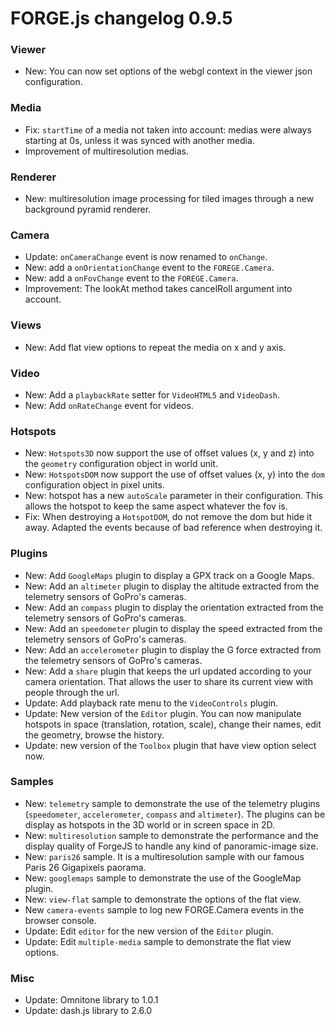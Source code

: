 # FORGE.js changelog 0.9.5

### Viewer

- New: You can now set options of the webgl context in the viewer json configuration.

### Media

- Fix: `startTime` of a media not taken into account: medias were always starting at 0s, unless it was synced with another media.
- Improvement of multiresolution medias.

### Renderer 

- New: multiresolution image processing for tiled images through a new background pyramid renderer.

### Camera

- Update: `onCameraChange` event is now renamed to `onChange`.
- New: add a `onOrientationChange` event to the `FOREGE.Camera`.
- New: add a `onFovChange` event to the `FOREGE.Camera`.
- Improvement: The lookAt method takes cancelRoll argument into account.

### Views

- New: Add flat view options to repeat the media on x and y axis.

### Video

- New: Add a `playbackRate` setter for `VideoHTML5` and `VideoDash`.
- New: Add `onRateChange` event for videos.

### Hotspots

- New: `Hotspots3D` now support the use of offset values (x, y and z) into the `geometry` configuration object in world unit.
- New: `HotspotsDOM` now support the use of offset values (x, y) into the `dom` configuration object in pixel units.
- New: hotspot has a new `autoScale` parameter in their configuration. This allows the hotspot to keep the same aspect whatever the fov is.
- Fix: When destroying a `HotspotDOM`, do not remove the dom but hide it away. Adapted the events because of bad reference when destroying it.

### Plugins

- New: Add `GoogleMaps` plugin to display a GPX track on a Google Maps.
- New: Add an `altimeter` plugin to display the altitude extracted from the telemetry sensors of GoPro's cameras.
- New: Add an `compass` plugin to display the orientation extracted from the telemetry sensors of GoPro's cameras.
- New: Add an `speedometer` plugin to display the speed extracted from the telemetry sensors of GoPro's cameras.
- New: Add an `accelerometer` plugin to display the G force extracted from the telemetry sensors of GoPro's cameras.
- New: Add a `share` plugin that keeps the url updated according to your camera orientation. That allows the user to share its current view with people through the url.
- Update: Add playback rate menu to the `VideoControls` plugin.
- Update: New version of the `Editor` plugin. You can now manipulate hotspots in space (translation, rotation, scale), change their names, edit the geometry, browse the history.
- Update: new version of the `Toolbox` plugin that have view option select now.

### Samples

- New: `telemetry` sample to demonstrate the use of the telemetry plugins (`speedometer`, `accelerometer`, `compass` and `altimeter`). The plugins can be display as hotspots in the 3D world or in screen space in 2D.
- New: `multiresolution` sample to demonstrate the performance and the display quality of ForgeJS to handle any kind of panoramic-image size.
- New: `paris26` sample. It is a multiresolution sample with our famous Paris 26 Gigapixels paorama.
- New: `googlemaps` sample to demonstrate the use of the GoogleMap plugin.
- New: `view-flat` sample to demonstrate the options of the flat view.
- New `camera-events` sample to log new FORGE.Camera events in the browser console.
- Update: Edit `editor` for the new version of the `Editor` plugin.
- Update: Edit `multiple-media` sample to demonstrate the flat view options.

### Misc

- Update: Omnitone library to 1.0.1
- Update: dash.js library to 2.6.0
